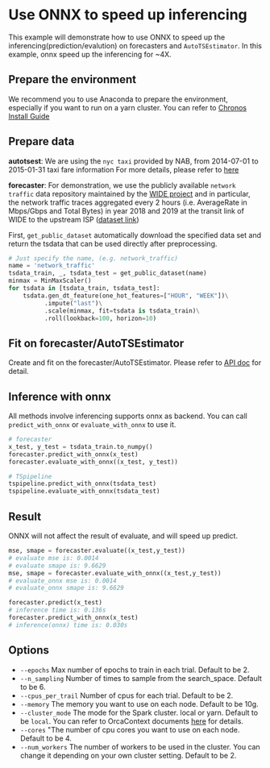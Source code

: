 # Use ONNX to speed up inferencing
This example will demonstrate how to use ONNX to speed up the inferencing(prediction/evalution) on forecasters and `AutoTSEstimator`. 
In this example, onnx speed up the inferencing for ~4X.

## Prepare the environment
We recommend you to use Anaconda to prepare the environment, especially if you want to run on a yarn cluster.
You can refer to [Chronos Install Guide](https://bigdl.readthedocs.io/en/latest/doc/Chronos/Overview/install.html)

## Prepare data
**autotsest**: We are using the `nyc taxi` provided by NAB, from 2014-07-01 to 2015-01-31 taxi fare information For more details, please refer to [here](https://raw.githubusercontent.com/numenta/NAB/v1.0/data/realKnownCause/nyc_taxi.csv)

**forecaster**: For demonstration, we use the publicly available `network traffic` data repository maintained by the [WIDE project](http://mawi.wide.ad.jp/mawi/) and in particular, the network traffic traces aggregated every 2 hours (i.e. AverageRate in Mbps/Gbps and Total Bytes) in year 2018 and 2019 at the transit link of WIDE to the upstream ISP ([dataset link](http://mawi.wide.ad.jp/~agurim/dataset/))

First, `get_public_dataset` automatically download the specified data set and return the tsdata that can be used directly after preprocessing.
```python
# Just specify the name, (e.g. network_traffic)
name = 'network_traffic'
tsdata_train, _, tsdata_test = get_public_dataset(name)
minmax = MinMaxScaler()
for tsdata in [tsdata_train, tsdata_test]:
    tsdata.gen_dt_feature(one_hot_features=["HOUR", "WEEK"])\
          .impute("last")\
          .scale(minmax, fit=tsdata is tsdata_train)\
          .roll(lookback=100, horizon=10)
```

## Fit on forecaster/AutoTSEstimator
Create and fit on the forecaster/AutoTSEstimator. Please refer to [API doc](https://bigdl.readthedocs.io/en/latest/doc/PythonAPI/Chronos/index.html) for detail.

## Inference with onnx
All methods involve inferencing supports onnx as backend. You can call `predict_with_onnx` or `evaluate_with_onnx` to use it.
```python
# forecaster
x_test, y_test = tsdata_train.to_numpy()
forecaster.predict_with_onnx(x_test)
forecaster.evaluate_with_onnx((x_test, y_test))

# TSpipeline
tspipeline.predict_with_onnx(tsdata_test)
tspipeline.evaluate_with_onnx(tsdata_test)
```

## Result
ONNX will not affect the result of evaluate, and will speed up predict.
```python
mse, smape = forecaster.evaluate((x_test,y_test))
# evaluate mse is: 0.0014
# evaluate smape is: 9.6629
mse, smape = forecaster.evaluate_with_onnx((x_test,y_test))
# evaluate_onnx mse is: 0.0014
# evaluate_onnx smape is: 9.6629

forecaster.predict(x_test)
# inference time is: 0.136s
forecaster.predict_with_onnx(x_test)
# inference(onnx) time is: 0.030s 
```

## Options
* `--epochs` Max number of epochs to train in each trial. Default to be 2.
* `--n_sampling` Number of times to sample from the search_space. Default to be 6.
* `--cpus_per_trail` Number of cpus for each trial. Default to be 2.
* `--memory` The memory you want to use on each node. Default to be 10g.
* `--cluster_mode` The mode for the Spark cluster. local or yarn. Default to be `local`. You can refer to OrcaContext documents [here](https://bigdl.readthedocs.io/en/latest/doc/Orca/Overview/orca-context.html) for details.
* `--cores` "The number of cpu cores you want to use on each node. Default to be 4.
* `--num_workers` The number of workers to be used in the cluster. You can change it depending on your own cluster setting. Default to be 2.
